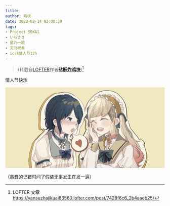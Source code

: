 ```yaml
---
title:
author: 鸡块
date: 2022-02-14 02:00:39
tags:
- Project SEKAI
- いちさき
- 星乃一歌
- 天马咲希
- icsk情人节12h
---
```


> (转载自[LOFTER](https://www.lofter.com/)作者[**盐酥炸鸡块**](https://yansuzhajikuai83560.lofter.com/))[^*]

情人节快乐

<!-- more -->

![](post-02/content.jpeg)

（愚蠢的记错时间了假装无事发生在发一遍）

[^*]: LOFTER 文章 <https://yansuzhajikuai83560.lofter.com/post/7428f6c6_2b4aaeb25/>
